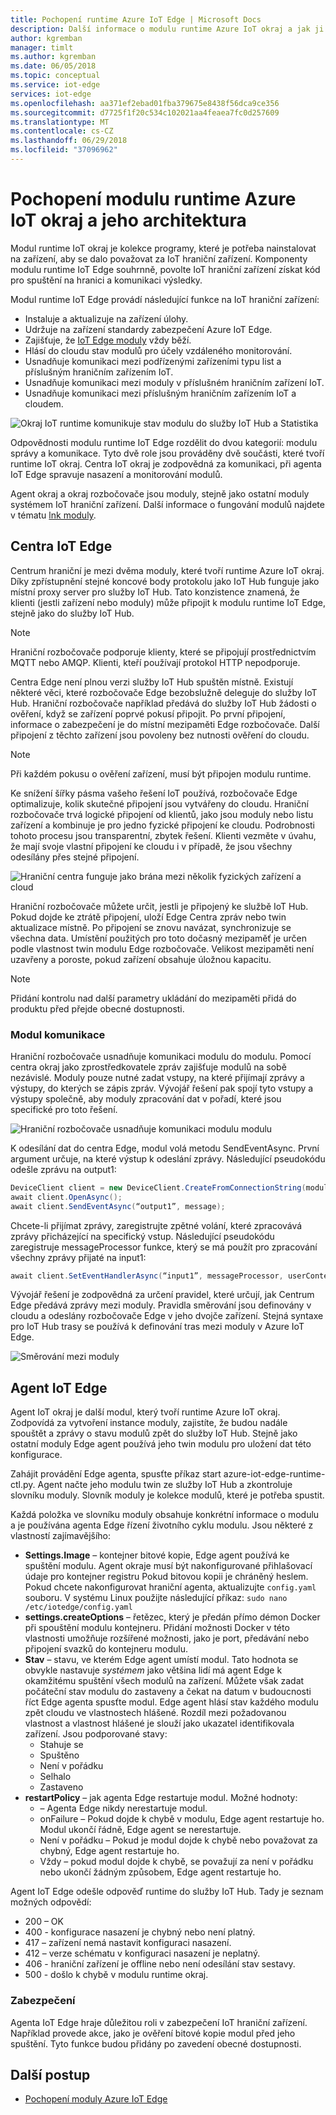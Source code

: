 ```yaml
---
title: Pochopení runtime Azure IoT Edge | Microsoft Docs
description: Další informace o modulu runtime Azure IoT okraj a jak ji umožňuje hraniční zařízení
author: kgremban
manager: timlt
ms.author: kgremban
ms.date: 06/05/2018
ms.topic: conceptual
ms.service: iot-edge
services: iot-edge
ms.openlocfilehash: aa371ef2ebad01fba379675e8438f56dca9ce356
ms.sourcegitcommit: d7725f1f20c534c102021aa4feaea7fc0d257609
ms.translationtype: MT
ms.contentlocale: cs-CZ
ms.lasthandoff: 06/29/2018
ms.locfileid: "37096962"
---
```

# <a name="understand-the-azure-iot-edge-runtime-and-its-architecture"></a>Pochopení modulu runtime Azure IoT okraj a jeho architektura

Modul runtime IoT okraj je kolekce programy, které je potřeba nainstalovat na zařízení, aby se dalo považovat za IoT hraniční zařízení. Komponenty modulu runtime IoT Edge souhrnně, povolte IoT hraniční zařízení získat kód pro spuštění na hranici a komunikaci výsledky. 

Modul runtime IoT Edge provádí následující funkce na IoT hraniční zařízení:

* Instaluje a aktualizuje na zařízení úlohy.
* Udržuje na zařízení standardy zabezpečení Azure IoT Edge.
* Zajišťuje, že [IoT Edge moduly][lnk moduly] vždy běží.
* Hlásí do cloudu stav modulů pro účely vzdáleného monitorování.
* Usnadňuje komunikaci mezi podřízenými zařízeními typu list a příslušným hraničním zařízením IoT.
* Usnadňuje komunikaci mezi moduly v příslušném hraničním zařízení IoT.
* Usnadňuje komunikaci mezi příslušným hraničním zařízením IoT a cloudem.

![Okraj IoT runtime komunikuje stav modulu do služby IoT Hub a Statistika][1]

Odpovědnosti modulu runtime IoT Edge rozdělit do dvou kategorií: modulu správy a komunikace. Tyto dvě role jsou prováděny dvě součásti, které tvoří runtime IoT okraj. Centra IoT okraj je zodpovědná za komunikaci, při agenta IoT Edge spravuje nasazení a monitorování modulů. 

Agent okraj a okraj rozbočovače jsou moduly, stejně jako ostatní moduly systémem IoT hraniční zařízení. Další informace o fungování modulů najdete v tématu [lnk moduly]. 

## <a name="iot-edge-hub"></a>Centra IoT Edge

Centrum hraniční je mezi dvěma moduly, které tvoří runtime Azure IoT okraj. Díky zpřístupnění stejné koncové body protokolu jako IoT Hub funguje jako místní proxy server pro služby IoT Hub. Tato konzistence znamená, že klienti (jestli zařízení nebo moduly) může připojit k modulu runtime IoT Edge, stejně jako do služby IoT Hub. 

>[!NOTE]
>Hraniční rozbočovače podporuje klienty, které se připojují prostřednictvím MQTT nebo AMQP. Klienti, kteří používají protokol HTTP nepodporuje. 

Centra Edge není plnou verzi služby IoT Hub spuštěn místně. Existují některé věci, které rozbočovače Edge bezobslužně deleguje do služby IoT Hub. Hraniční rozbočovače například předává do služby IoT Hub žádosti o ověření, když se zařízení poprvé pokusí připojit. Po první připojení, informace o zabezpečení je do místní mezipaměti Edge rozbočovače. Další připojení z těchto zařízení jsou povoleny bez nutnosti ověření do cloudu. 

>[!NOTE]
>Při každém pokusu o ověření zařízení, musí být připojen modulu runtime.

Ke snížení šířky pásma vašeho řešení IoT používá, rozbočovače Edge optimalizuje, kolik skutečné připojení jsou vytvářeny do cloudu. Hraniční rozbočovače trvá logické připojení od klientů, jako jsou moduly nebo listu zařízení a kombinuje je pro jedno fyzické připojení ke cloudu. Podrobnosti tohoto procesu jsou transparentní, zbytek řešení. Klienti vezměte v úvahu, že mají svoje vlastní připojení ke cloudu i v případě, že jsou všechny odesílány přes stejné připojení. 

![Hraniční centra funguje jako brána mezi několik fyzických zařízení a cloud][2]

Hraniční rozbočovače můžete určit, jestli je připojený ke službě IoT Hub. Pokud dojde ke ztrátě připojení, uloží Edge Centra zpráv nebo twin aktualizace místně. Po připojení se znovu navázat, synchronizuje se všechna data. Umístění použitých pro toto dočasný mezipaměť je určen podle vlastnost twin modulu Edge rozbočovače. Velikost mezipaměti není uzavřeny a poroste, pokud zařízení obsahuje úložnou kapacitu. 

>[!NOTE]
>Přidání kontrolu nad další parametry ukládání do mezipaměti přidá do produktu před přejde obecné dostupnosti.

### <a name="module-communication"></a>Modul komunikace

Hraniční rozbočovače usnadňuje komunikaci modulu do modulu. Pomocí centra okraj jako zprostředkovatele zpráv zajišťuje modulů na sobě nezávislé. Moduly pouze nutné zadat vstupy, na které přijímají zprávy a výstupy, do kterých se zápis zpráv. Vývojář řešení pak spojí tyto vstupy a výstupy společně, aby moduly zpracování dat v pořadí, které jsou specifické pro toto řešení. 

![Hraniční rozbočovače usnadňuje komunikaci modulu modulu][3]

K odesílání dat do centra Edge, modul volá metodu SendEventAsync. První argument určuje, na které výstup k odeslání zprávy. Následující pseudokódu odešle zprávu na output1:

   ```csharp
   DeviceClient client = new DeviceClient.CreateFromConnectionString(moduleConnectionString, settings); 
   await client.OpenAsync(); 
   await client.SendEventAsync(“output1”, message); 
   ```

Chcete-li přijímat zprávy, zaregistrujte zpětné volání, které zpracovává zprávy přicházející na specifický vstup. Následující pseudokódu zaregistruje messageProcessor funkce, který se má použít pro zpracování všechny zprávy přijaté na input1:

   ```csharp
   await client.SetEventHandlerAsync(“input1”, messageProcessor, userContext);
   ```

Vývojář řešení je zodpovědná za určení pravidel, které určují, jak Centrum Edge předává zprávy mezi moduly. Pravidla směrování jsou definovány v cloudu a odeslány rozbočovače Edge v jeho dvojče zařízení. Stejná syntaxe pro IoT Hub trasy se používá k definování tras mezi moduly v Azure IoT Edge. 

<!--- For more info on how to declare routes between modules, see []. --->   

![Směrování mezi moduly][4]

## <a name="iot-edge-agent"></a>Agent IoT Edge

Agent IoT okraj je další modul, který tvoří runtime Azure IoT okraj. Zodpovídá za vytvoření instance moduly, zajistíte, že budou nadále spouštět a zprávy o stavu modulů zpět do služby IoT Hub. Stejně jako ostatní moduly Edge agent používá jeho twin modulu pro uložení dat této konfigurace. 

Zahájit provádění Edge agenta, spusťte příkaz start azure-iot-edge-runtime-ctl.py. Agent načte jeho modulu twin ze služby IoT Hub a zkontroluje slovníku moduly. Slovník moduly je kolekce modulů, které je potřeba spustit. 

Každá položka ve slovníku moduly obsahuje konkrétní informace o modulu a je používána agenta Edge řízení životního cyklu modulu. Jsou některé z vlastností zajímavějšího: 

* **Settings.Image** – kontejner bitové kopie, Edge agent používá ke spuštění modulu. Agent okraje musí být nakonfigurované přihlašovací údaje pro kontejner registru Pokud bitovou kopii je chráněný heslem. Pokud chcete nakonfigurovat hraniční agenta, aktualizujte `config.yaml` souboru. V systému Linux použijte následující příkaz: `sudo nano /etc/iotedge/config.yaml`
* **settings.createOptions** – řetězec, který je předán přímo démon Docker při spouštění modulu kontejneru. Přidání možnosti Docker v této vlastnosti umožňuje rozšířené možnosti, jako je port, předávání nebo připojení svazků do kontejneru modulu.  
* **Stav** – stavu, ve kterém Edge agent umístí modul. Tato hodnota se obvykle nastavuje *systémem* jako většina lidí má agent Edge k okamžitému spuštění všech modulů na zařízení. Můžete však zadat počáteční stav modulu do zastaveny a čekat na datum v budoucnosti říct Edge agenta spusťte modul. Edge agent hlásí stav každého modulu zpět cloudu ve vlastnostech hlášené. Rozdíl mezi požadovanou vlastnost a vlastnost hlášené je slouží jako ukazatel identifikovala zařízení. Jsou podporované stavy:
   * Stahuje se
   * Spuštěno
   * Není v pořádku
   * Selhalo
   * Zastaveno
* **restartPolicy** – jak agenta Edge restartuje modul. Možné hodnoty:
   * – Agenta Edge nikdy nerestartuje modul.
   * onFailure – Pokud dojde k chybě v modulu, Edge agent restartuje ho. Modul ukončí řádně, Edge agent se nerestartuje.
   * Není v pořádku – Pokud je modul dojde k chybě nebo považovat za chybný, Edge agent restartuje ho.
   * Vždy – pokud modul dojde k chybě, se považují za není v pořádku nebo ukončí žádným způsobem, Edge agent restartuje ho. 

Agent IoT Edge odešle odpověď runtime do služby IoT Hub. Tady je seznam možných odpovědí:
  * 200 – OK
  * 400 - konfigurace nasazení je chybný nebo není platný.
  * 417 – zařízení nemá nastavit konfiguraci nasazení.
  * 412 – verze schématu v konfiguraci nasazení je neplatný.
  * 406 - hraniční zařízení je offline nebo není odesílání stav sestavy.
  * 500 - došlo k chybě v modulu runtime okraj.

### <a name="security"></a>Zabezpečení

Agenta IoT Edge hraje důležitou roli v zabezpečení IoT hraniční zařízení. Například provede akce, jako je ověření bitové kopie modul před jeho spuštění. Tyto funkce budou přidány po zavedení obecné dostupnosti. 

<!-- For more information about the Azure IoT Edge security framework, see []. -->

## <a name="next-steps"></a>Další postup

- [Pochopení moduly Azure IoT Edge][lnk moduly]

<!-- Images -->
[1]: ./media/iot-edge-runtime/Pipeline.png
[2]: ./media/iot-edge-runtime/Gateway.png
[3]: ./media/iot-edge-runtime/ModuleEndpoints.png
[4]: ./media/iot-edge-runtime/ModuleEndpointsWithRoutes.png

<!-- Links -->
[lnk moduly]: iot-edge-modules.md
